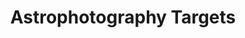 ---
title: Astrophotography Targets
menu:
  main:
    parent: Astrophotography
    title: Targets
    weight: 100
---